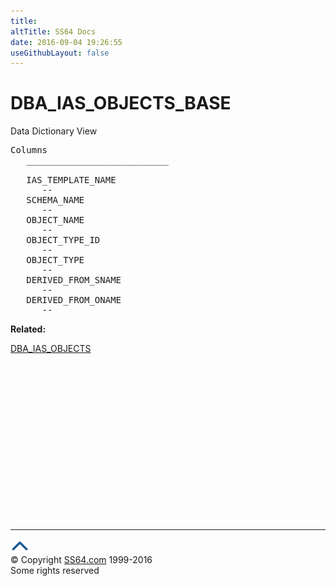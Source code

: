 ```yaml
---
title:
altTitle: SS64 Docs
date: 2016-09-04 19:26:55
useGithubLayout: false
---
```

<!-- #BeginLibraryItem "/Library/head_orad.lbi" --><!-- #EndLibraryItem --><h1>DBA_IAS_OBJECTS_BASE </h1><p> Data Dictionary View </p> 
 
<pre>Columns
   ___________________________
 
   IAS_TEMPLATE_NAME
      --
   SCHEMA_NAME
      --
   OBJECT_NAME
      --
   OBJECT_TYPE_ID
      --
   OBJECT_TYPE
      --
   DERIVED_FROM_SNAME
      --
   DERIVED_FROM_ONAME
      --</pre>
<p><b>Related:</b></p>
<p><a href="DBA_IAS_OBJECTS.html">DBA_IAS_OBJECTS</a></p><!-- #BeginLibraryItem "/Library/foot_orad.lbi" --><p><script async="" src="//pagead2.googlesyndication.com/pagead/js/adsbygoogle.js"></script>
<!-- oracle-footer -->
<ins class="adsbygoogle" style="display:inline-block;width:300px;height:250px" data-ad-client="ca-pub-6140977852749469" data-ad-slot="4275490898"></ins>
<script>
(adsbygoogle = window.adsbygoogle || []).push({});
</script></p>
<hr>
<div id="bl" class="footer"><a href="#"><img src="../images/top.png" width="30" height="22" alt="Back to the Top"></a></div>
<div id="br" class="footer, tagline">© Copyright <a href="http://ss64.com/">SS64.com</a> 1999-2016<br>
Some rights reserved</div>
<!-- #EndLibraryItem -->

